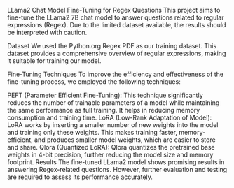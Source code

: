 LLama2 Chat Model Fine-Tuning for Regex Questions
This project aims to fine-tune the LLama2 7B chat model to answer questions related to regular expressions (Regex). Due to the limited dataset available, the results should be interpreted with caution.

Dataset
We used the Python.org Regex PDF as our training dataset. This dataset provides a comprehensive overview of regular expressions, making it suitable for training our model.

Fine-Tuning Techniques
To improve the efficiency and effectiveness of the fine-tuning process, we employed the following techniques:

PEFT (Parameter Efficient Fine-Tuning): This technique significantly reduces the number of trainable parameters of a model while maintaining the same performance as full training. It helps in reducing memory consumption and training time.
LoRA (Low-Rank Adaptation of Model): LoRA works by inserting a smaller number of new weights into the model and training only these weights. This makes training faster, memory-efficient, and produces smaller model weights, which are easier to store and share.
Qlora (Quantized LoRA): Qlora quantizes the pretrained base weights in 4-bit precision, further reducing the model size and memory footprint.
Results
The fine-tuned LLama2 model shows promising results in answering Regex-related questions. However, further evaluation and testing are required to assess its performance accurately.

